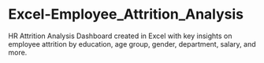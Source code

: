 # Excel-Employee_Attrition_Analysis
HR Attrition Analysis Dashboard created in Excel with key insights on employee attrition by education, age group, gender, department, salary, and more.
